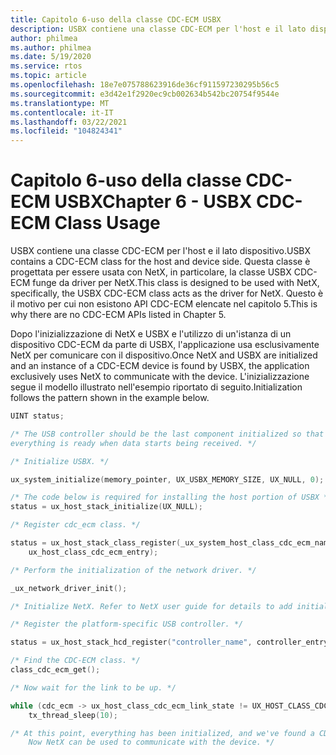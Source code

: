 ```yaml
---
title: Capitolo 6-uso della classe CDC-ECM USBX
description: USBX contiene una classe CDC-ECM per l'host e il lato dispositivo. Questa classe è progettata per essere usata con NetX, in particolare, la classe USBX CDC-ECM funge da driver per NetX. Questo è il motivo per cui non esistono API CDC-ECM elencate nel capitolo 5.
author: philmea
ms.author: philmea
ms.date: 5/19/2020
ms.service: rtos
ms.topic: article
ms.openlocfilehash: 18e7e075788623916de36cf911597230295b56c5
ms.sourcegitcommit: e3d42e1f2920ec9cb002634b542bc20754f9544e
ms.translationtype: MT
ms.contentlocale: it-IT
ms.lasthandoff: 03/22/2021
ms.locfileid: "104824341"
---
```

# <a name="chapter-6---usbx-cdc-ecm-class-usage"></a><span data-ttu-id="15bbb-105">Capitolo 6-uso della classe CDC-ECM USBX</span><span class="sxs-lookup"><span data-stu-id="15bbb-105">Chapter 6 - USBX CDC-ECM Class Usage</span></span>

<span data-ttu-id="15bbb-106">USBX contiene una classe CDC-ECM per l'host e il lato dispositivo.</span><span class="sxs-lookup"><span data-stu-id="15bbb-106">USBX contains a CDC-ECM class for the host and device side.</span></span> <span data-ttu-id="15bbb-107">Questa classe è progettata per essere usata con NetX, in particolare, la classe USBX CDC-ECM funge da driver per NetX.</span><span class="sxs-lookup"><span data-stu-id="15bbb-107">This class is designed to be used with NetX, specifically, the USBX CDC-ECM class acts as the driver for NetX.</span></span> <span data-ttu-id="15bbb-108">Questo è il motivo per cui non esistono API CDC-ECM elencate nel capitolo 5.</span><span class="sxs-lookup"><span data-stu-id="15bbb-108">This is why there are no CDC-ECM APIs listed in Chapter 5.</span></span>

<span data-ttu-id="15bbb-109">Dopo l'inizializzazione di NetX e USBX e l'utilizzo di un'istanza di un dispositivo CDC-ECM da parte di USBX, l'applicazione usa esclusivamente NetX per comunicare con il dispositivo.</span><span class="sxs-lookup"><span data-stu-id="15bbb-109">Once NetX and USBX are initialized and an instance of a CDC-ECM device is found by USBX, the application exclusively uses NetX to communicate with the device.</span></span> <span data-ttu-id="15bbb-110">L'inizializzazione segue il modello illustrato nell'esempio riportato di seguito.</span><span class="sxs-lookup"><span data-stu-id="15bbb-110">Initialization follows the pattern shown in the example below.</span></span>

```c
UINT status;

/* The USB controller should be the last component initialized so that
everything is ready when data starts being received. */

/* Initialize USBX. */

ux_system_initialize(memory_pointer, UX_USBX_MEMORY_SIZE, UX_NULL, 0);

/* The code below is required for installing the host portion of USBX */
status = ux_host_stack_initialize(UX_NULL);

/* Register cdc_ecm class. */

status = ux_host_stack_class_register(_ux_system_host_class_cdc_ecm_name,
    ux_host_class_cdc_ecm_entry);

/* Perform the initialization of the network driver. */

_ux_network_driver_init();

/* Initialize NetX. Refer to NetX user guide for details to add initialization code. */

/* Register the platform-specific USB controller. */

status = ux_host_stack_hcd_register("controller_name", controller_entry, param1, param2);

/* Find the CDC-ECM class. */
class_cdc_ecm_get();

/* Now wait for the link to be up. */

while (cdc_ecm -> ux_host_class_cdc_ecm_link_state != UX_HOST_CLASS_CDC_ECM_LINK_STATE_UP)
    tx_thread_sleep(10);

/* At this point, everything has been initialized, and we've found a CDC-ECM device.
    Now NetX can be used to communicate with the device. */
```
